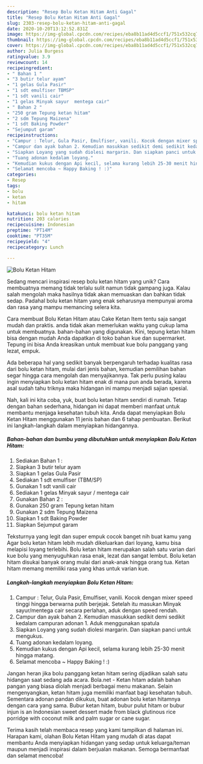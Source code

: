 ```yaml
---
description: "Resep Bolu Ketan Hitam Anti Gagal"
title: "Resep Bolu Ketan Hitam Anti Gagal"
slug: 2303-resep-bolu-ketan-hitam-anti-gagal
date: 2020-10-20T13:12:52.831Z
image: https://img-global.cpcdn.com/recipes/eba8b11ad4d5ccf1/751x532cq70/bolu-ketan-hitam-foto-resep-utama.jpg
thumbnail: https://img-global.cpcdn.com/recipes/eba8b11ad4d5ccf1/751x532cq70/bolu-ketan-hitam-foto-resep-utama.jpg
cover: https://img-global.cpcdn.com/recipes/eba8b11ad4d5ccf1/751x532cq70/bolu-ketan-hitam-foto-resep-utama.jpg
author: Julia Burgess
ratingvalue: 3.9
reviewcount: 14
recipeingredient:
- " Bahan 1 "
- "3 butir telur ayam"
- "1 gelas Gula Pasir"
- "1 sdt emulfiser TBMSP"
- "1 sdt vanili cair"
- "1 gelas Minyak sayur  mentega cair"
- " Bahan 2 "
- "250 gram Tepung ketan hitam"
- "2 sdm Tepung Maizena"
- "1 sdt Baking Powder"
- "Sejumput garam"
recipeinstructions:
- "Campur : Telur, Gula Pasir, Emulfiser, vanili. Kocok dengan mixer speed tinggi hingga berwarna putih berjejak. Setelah itu masukan Minyak sayur/mentega cair secara perlahan, aduk dengan speed rendah."
- "Campur dan ayak bahan 2. Kemudian masukkan sedikit demi sedikit kedalam campuran adonan 1. Aduk menggunakan spatula"
- "Siapkan Loyang yang sudah diolesi margarin. Dan siapkan panci untuk mengukus."
- "Tuang adonan kedalam loyang."
- "Kemudian kukus dengan Api kecil, selama kurang lebih 25-30 menit hingga matang."
- "Selamat mencoba ~ Happy Baking ! :)"
categories:
- Resep
tags:
- bolu
- ketan
- hitam

katakunci: bolu ketan hitam 
nutrition: 203 calories
recipecuisine: Indonesian
preptime: "PT14M"
cooktime: "PT35M"
recipeyield: "4"
recipecategory: Lunch

---
```



![Bolu Ketan Hitam](https://img-global.cpcdn.com/recipes/eba8b11ad4d5ccf1/751x532cq70/bolu-ketan-hitam-foto-resep-utama.jpg)

Sedang mencari inspirasi resep bolu ketan hitam yang unik? Cara membuatnya memang tidak terlalu sulit namun tidak gampang juga. Kalau salah mengolah maka hasilnya tidak akan memuaskan dan bahkan tidak sedap. Padahal bolu ketan hitam yang enak seharusnya mempunyai aroma dan rasa yang mampu memancing selera kita.

Cara membuat Bolu Ketan Hitam atau Cake Ketan Item tentu saja sangat mudah dan praktis. anda tidak akan memerlukan waktu yang cukup lama untuk membuatnya. bahan-bahan yang digunakan. Kini, tepung ketan hitam bisa dengan mudah Anda dapatkan di toko bahan kue dan supermarket. Tepung ini bisa Anda kreasikan untuk membuat kue bolu panggang yang lezat, empuk.

Ada beberapa hal yang sedikit banyak berpengaruh terhadap kualitas rasa dari bolu ketan hitam, mulai dari jenis bahan, kemudian pemilihan bahan segar hingga cara mengolah dan menyajikannya. Tak perlu pusing kalau ingin menyiapkan bolu ketan hitam enak di mana pun anda berada, karena asal sudah tahu triknya maka hidangan ini mampu menjadi sajian spesial.


Nah, kali ini kita coba, yuk, buat bolu ketan hitam sendiri di rumah. Tetap dengan bahan sederhana, hidangan ini dapat memberi manfaat untuk membantu menjaga kesehatan tubuh kita. Anda dapat menyiapkan Bolu Ketan Hitam menggunakan 11 jenis bahan dan 6 tahap pembuatan. Berikut ini langkah-langkah dalam menyiapkan hidangannya.

<!--inarticleads1-->

##### Bahan-bahan dan bumbu yang dibutuhkan untuk menyiapkan Bolu Ketan Hitam:

1. Sediakan  Bahan 1 :
1. Siapkan 3 butir telur ayam
1. Siapkan 1 gelas Gula Pasir
1. Sediakan 1 sdt emulfiser (TBM/SP)
1. Gunakan 1 sdt vanili cair
1. Sediakan 1 gelas Minyak sayur / mentega cair
1. Gunakan  Bahan 2 :
1. Gunakan 250 gram Tepung ketan hitam
1. Gunakan 2 sdm Tepung Maizena
1. Siapkan 1 sdt Baking Powder
1. Siapkan Sejumput garam


Teksturnya yang legit dan super empuk cocok banget nih buat kamu yang Agar bolu ketan hitam lebih mudah dikeluarkan dari loyang, kamu bisa melapisi loyang terlebihi. Bolu ketan hitam merupakan salah satu varian dari kue bolu yang menyuguhkan rasa enak, lezat dan sangat lembut. Bolu ketan hitam disukai banyak orang mulai dari anak-anak hingga orang tua. Ketan hitam memang memiliki rasa yang khas untuk varian kue. 

<!--inarticleads2-->

##### Langkah-langkah menyiapkan Bolu Ketan Hitam:

1. Campur : Telur, Gula Pasir, Emulfiser, vanili. Kocok dengan mixer speed tinggi hingga berwarna putih berjejak. Setelah itu masukan Minyak sayur/mentega cair secara perlahan, aduk dengan speed rendah.
1. Campur dan ayak bahan 2. Kemudian masukkan sedikit demi sedikit kedalam campuran adonan 1. Aduk menggunakan spatula
1. Siapkan Loyang yang sudah diolesi margarin. Dan siapkan panci untuk mengukus.
1. Tuang adonan kedalam loyang.
1. Kemudian kukus dengan Api kecil, selama kurang lebih 25-30 menit hingga matang.
1. Selamat mencoba ~ Happy Baking ! :)


Jangan heran jika bolu panggang ketan hitam sering dijadikan salah satu hidangan saat sedang ada acara. Bola.net - Ketan hitam adalah bahan pangan yang biasa diolah menjadi berbagai menu makanan. Selain mengenyangkan, ketan hitam juga memiliki manfaat bagi kesehatan tubuh. Sementara adonan pandan dikukus, buat adonan bolu ketan hitamnya dengan cara yang sama. Bubur ketan hitam, bubur pulut hitam or bubur injun is an Indonesian sweet dessert made from black glutinous rice porridge with coconut milk and palm sugar or cane sugar. 

Terima kasih telah membaca resep yang kami tampilkan di halaman ini. Harapan kami, olahan Bolu Ketan Hitam yang mudah di atas dapat membantu Anda menyiapkan hidangan yang sedap untuk keluarga/teman maupun menjadi inspirasi dalam berjualan makanan. Semoga bermanfaat dan selamat mencoba!
